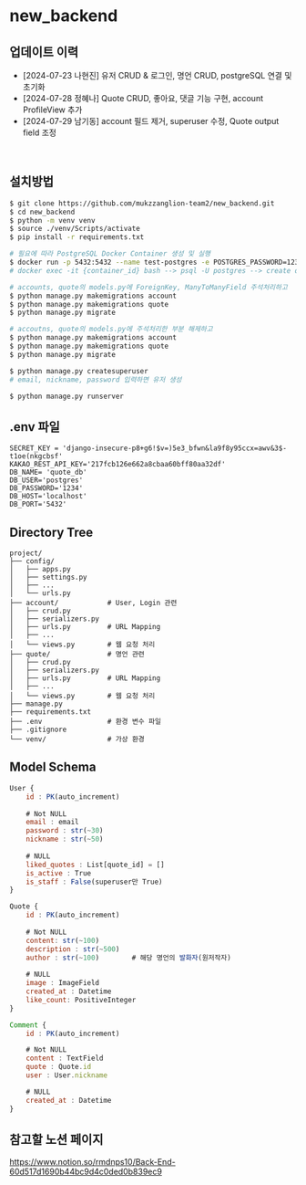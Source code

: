 # new_backend


## 업데이트 이력
- [2024-07-23 나현진] 유저 CRUD & 로그인, 명언 CRUD, postgreSQL 연결 및 초기화
- [2024-07-28 정혜나] Quote CRUD, 좋아요, 댓글 기능 구현, account ProfileView 추가
- [2024-07-29 남기동] account 필드 제거, superuser 수정, Quote output field 조정

<br>

## 설치방법

```bash
$ git clone https://github.com/mukzzanglion-team2/new_backend.git
$ cd new_backend
$ python -m venv venv
$ source ./venv/Scripts/activate
$ pip install -r requirements.txt

# 필요에 따라 PostgreSQL Docker Container 생성 및 실행
$ docker run -p 5432:5432 --name test-postgres -e POSTGRES_PASSWORD=1234 -e TZ=Asia/Seoul -d postgres:latest
# docker exec -it {container_id} bash --> psql -U postgres --> create database quote_db; --> exit --> exit

# accounts, quote의 models.py에 ForeignKey, ManyToManyField 주석처리하고
$ python manage.py makemigrations account
$ python manage.py makemigrations quote
$ python manage.py migrate

# accoutns, quote의 models.py에 주석처리한 부분 해제하고
$ python manage.py makemigrations account
$ python manage.py makemigrations quote
$ python manage.py migrate

$ python manage.py createsuperuser
# email, nickname, password 입력하면 유저 생성

$ python manage.py runserver
```


## .env 파일
```
SECRET_KEY = 'django-insecure-p8+g6!$v=)5e3_bfwn&la9f8y95ccx=awv&3$-t1oe(nkgcbsf'
KAKAO_REST_API_KEY='217fcb126e662a8cbaa60bff80aa32df'
DB_NAME= 'quote_db'
DB_USER='postgres'
DB_PASSWORD='1234'
DB_HOST='localhost'
DB_PORT='5432'
```


## Directory Tree
```
project/
├── config/
│   ├── apps.py         
│   ├── settings.py
│   ├── ...
│   └── urls.py         
├── account/            # User, Login 관련
│   ├── crud.py         
│   ├── serializers.py
│   ├── urls.py         # URL Mapping
│   ├── ...
│   └── views.py        # 웹 요청 처리
├── quote/              # 명언 관련
│   ├── crud.py         
│   ├── serializers.py
│   ├── urls.py         # URL Mapping
│   ├── ...
│   └── views.py        # 웹 요청 처리
├── manage.py          
├── requirements.txt    
├── .env                # 환경 변수 파일
├── .gitignore        
└── venv/               # 가상 환경
```


## Model Schema
```javascript
User {
	id : PK(auto_increment)
	
	# Not NULL
	email : email
	password : str(~30)
	nickname : str(~50)
	
	# NULL
	liked_quotes : List[quote_id] = []
	is_active : True
	is_staff : False(superuser만 True)
}

Quote {
	id : PK(auto_increment)
	
	# Not NULL
	content: str(~100)
	description : str(~500)   
	author : str(~100)        # 해당 명언의 발화자(원저작자)
	
	# NULL
	image : ImageField
	created_at : Datetime
	like_count: PositiveInteger	
}

Comment {
	id : PK(auto_increment)

	# Not NULL
	content : TextField
	quote : Quote.id
	user : User.nickname

	# NULL
	created_at : Datetime
}
```


## 참고할 노션 페이지
<https://www.notion.so/rmdnps10/Back-End-60d517d1690b44bc9d4c0ded0b839ec9>






